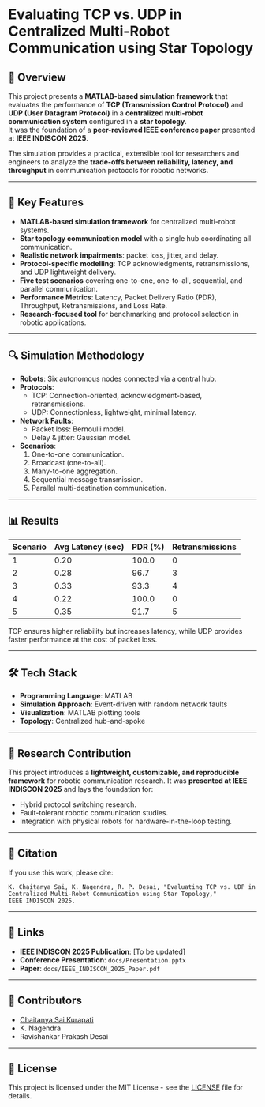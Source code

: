 
# Evaluating TCP vs. UDP in Centralized Multi-Robot Communication using Star Topology

## 📜 Overview
This project presents a **MATLAB-based simulation framework** that evaluates the performance of **TCP (Transmission Control Protocol)** and **UDP (User Datagram Protocol)** in a **centralized multi-robot communication system** configured in a **star topology**.  
It was the foundation of a **peer-reviewed IEEE conference paper** presented at **IEEE INDISCON 2025**.

The simulation provides a practical, extensible tool for researchers and engineers to analyze the **trade-offs between reliability, latency, and throughput** in communication protocols for robotic networks.

---

## 🚀 Key Features
- **MATLAB-based simulation framework** for centralized multi-robot systems.
- **Star topology communication model** with a single hub coordinating all communication.
- **Realistic network impairments**: packet loss, jitter, and delay.
- **Protocol-specific modelling**: TCP acknowledgments, retransmissions, and UDP lightweight delivery.
- **Five test scenarios** covering one-to-one, one-to-all, sequential, and parallel communication.
- **Performance Metrics**: Latency, Packet Delivery Ratio (PDR), Throughput, Retransmissions, and Loss Rate.
- **Research-focused tool** for benchmarking and protocol selection in robotic applications.

---

## 🔍 Simulation Methodology
- **Robots**: Six autonomous nodes connected via a central hub.
- **Protocols**:
  - TCP: Connection-oriented, acknowledgment-based, retransmissions.
  - UDP: Connectionless, lightweight, minimal latency.
- **Network Faults**: 
  - Packet loss: Bernoulli model.
  - Delay & jitter: Gaussian model.
- **Scenarios**:
  1. One-to-one communication.
  2. Broadcast (one-to-all).
  3. Many-to-one aggregation.
  4. Sequential message transmission.
  5. Parallel multi-destination communication.

---

## 📊 Results
| Scenario | Avg Latency (sec) | PDR (%) | Retransmissions |
|----------|------------------|---------|-----------------|
| 1        | 0.20             | 100.0   | 0               |
| 2        | 0.28             | 96.7    | 3               |
| 3        | 0.33             | 93.3    | 4               |
| 4        | 0.22             | 100.0   | 0               |
| 5        | 0.35             | 91.7    | 5               |

TCP ensures higher reliability but increases latency, while UDP provides faster performance at the cost of packet loss.

---

## 🛠️ Tech Stack
- **Programming Language**: MATLAB
- **Simulation Approach**: Event-driven with random network faults
- **Visualization**: MATLAB plotting tools
- **Topology**: Centralized hub-and-spoke

---

## 📢 Research Contribution
This project introduces a **lightweight, customizable, and reproducible framework** for robotic communication research. It was **presented at IEEE INDISCON 2025** and lays the foundation for:
- Hybrid protocol switching research.
- Fault-tolerant robotic communication studies.
- Integration with physical robots for hardware-in-the-loop testing.

---

## 📜 Citation
If you use this work, please cite:
```
K. Chaitanya Sai, K. Nagendra, R. P. Desai, "Evaluating TCP vs. UDP in Centralized Multi-Robot Communication using Star Topology," 
IEEE INDISCON 2025.
```

---

## 🔗 Links
- **IEEE INDISCON 2025 Publication**: [To be updated]
- **Conference Presentation**: `docs/Presentation.pptx`
- **Paper**: `docs/IEEE_INDISCON_2025_Paper.pdf`

---

## 🤝 Contributors
- [Chaitanya Sai Kurapati](mailto:av.en.u4cse22121@av.students.amrita.edu)
- K. Nagendra
- Ravishankar Prakash Desai

---

## 📜 License
This project is licensed under the MIT License - see the [LICENSE](LICENSE) file for details.
